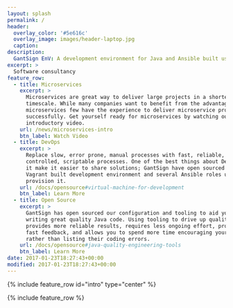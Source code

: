 ```yaml
---
layout: splash
permalink: /
header:
  overlay_color: '#5e616c'
  overlay_image: images/header-laptop.jpg
  caption:
description:
  GantSign EnV: A development environment for Java and Ansible built using Vagrant.
excerpt: >
  Software consultancy
feature_row:
  - title: Microservices
    excerpt: >
      Microservices are great way to deliver large projects in a shorter
      timescale. While many companies want to benefit from the advantages of
      microservices few have the experience to deliver microservice projects
      successfully. Get yourself ready for microservices by watching our
      introductory video.
    url: /news/microservices-intro
    btn_label: Watch Video
  - title: DevOps
    excerpt: >
      Replace slow, error prone, manual processes with fast, reliable, version
      controlled, scriptable processes. One of the best things about DevOps is
      it make it easier to share solutions; GantSign have open sourced our
      Vagrant built development environment and several Ansible roles used to
      provision it.
    url: /docs/opensource#virtual-machine-for-development
    btn_label: Learn More
  - title: Open Source
    excerpt: >
      GantSign has open sourced our configuration and tooling to aid you in
      writing great quality Java code. Using tooling to drive up quality,
      provides more reliable results, requires less ongoing effort, provides
      fast feedback, and allows you to spend more time encouraging your team
      rather than listing their coding errors.
    url: /docs/opensource#java-quality-engineering-tools
    btn_label: Learn More
date: 2017-01-23T18:27:43+00:00
modified: 2017-01-23T18:27:43+00:00
---
```


{% include feature_row id="intro" type="center" %}

{% include feature_row %}
